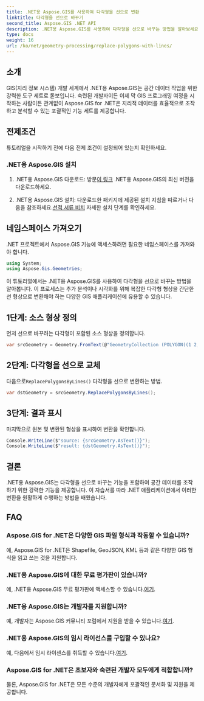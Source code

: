 ```yaml
---
title: .NET용 Aspose.GIS를 사용하여 다각형을 선으로 변환
linktitle: 다각형을 선으로 바꾸기
second_title: Aspose.GIS .NET API
description: .NET용 Aspose.GIS를 사용하여 다각형을 선으로 바꾸는 방법을 알아보세요. GIS 데이터 조작 기술을 손쉽게 향상시켜 보세요.
type: docs
weight: 16
url: /ko/net/geometry-processing/replace-polygons-with-lines/
---
```

## 소개
GIS(지리 정보 시스템) 개발 세계에서 .NET용 Aspose.GIS는 공간 데이터 작업을 위한 강력한 도구 세트로 돋보입니다. 숙련된 개발자이든 이제 막 GIS 프로그래밍 여정을 시작하는 사람이든 관계없이 Aspose.GIS for .NET은 지리적 데이터를 효율적으로 조작하고 분석할 수 있는 포괄적인 기능 세트를 제공합니다.
## 전제조건
튜토리얼을 시작하기 전에 다음 전제 조건이 설정되어 있는지 확인하세요.
### .NET용 Aspose.GIS 설치
1.  .NET용 Aspose.GIS 다운로드: 방문[이 링크](https://releases.aspose.com/gis/net/) .NET용 Aspose.GIS의 최신 버전을 다운로드하세요.
   
2.  .NET용 Aspose.GIS 설치: 다운로드한 패키지에 제공된 설치 지침을 따르거나 다음을 참조하세요.[선적 서류 비치](https://reference.aspose.com/gis/net/) 자세한 설치 단계를 확인하세요.

## 네임스페이스 가져오기
.NET 프로젝트에서 Aspose.GIS 기능에 액세스하려면 필요한 네임스페이스를 가져와야 합니다.
```csharp
using System;
using Aspose.Gis.Geometries;
```

이 튜토리얼에서는 .NET용 Aspose.GIS를 사용하여 다각형을 선으로 바꾸는 방법을 알아봅니다. 이 프로세스는 추가 분석이나 시각화를 위해 복잡한 다각형 형상을 간단한 선 형상으로 변환해야 하는 다양한 GIS 애플리케이션에 유용할 수 있습니다.
## 1단계: 소스 형상 정의
먼저 선으로 바꾸려는 다각형이 포함된 소스 형상을 정의합니다.
```csharp
var srcGeometry = Geometry.FromText(@"GeometryCollection (POLYGON((1 2, 1 4, 3 4, 3 2)), Point (5 1))");
```
## 2단계: 다각형을 선으로 교체
 다음으로`ReplacePolygonsByLines()` 다각형을 선으로 변환하는 방법.
```csharp
var dstGeometry = srcGeometry.ReplacePolygonsByLines();
```
## 3단계: 결과 표시
마지막으로 원본 및 변환된 형상을 표시하여 변환을 확인합니다.
```csharp
Console.WriteLine($"source: {srcGeometry.AsText()}");
Console.WriteLine($"result: {dstGeometry.AsText()}");
```

## 결론
.NET용 Aspose.GIS는 다각형을 선으로 바꾸는 기능을 포함하여 공간 데이터를 조작하기 위한 강력한 기능을 제공합니다. 이 자습서를 따라 .NET 애플리케이션에서 이러한 변환을 원활하게 수행하는 방법을 배웠습니다.
## FAQ
### Aspose.GIS for .NET은 다양한 GIS 파일 형식과 작동할 수 있습니까?
예, Aspose.GIS for .NET은 Shapefile, GeoJSON, KML 등과 같은 다양한 GIS 형식을 읽고 쓰는 것을 지원합니다.
### .NET용 Aspose.GIS에 대한 무료 평가판이 있습니까?
 예, .NET용 Aspose.GIS 무료 평가판에 액세스할 수 있습니다.[여기](https://releases.aspose.com/).
### .NET용 Aspose.GIS는 개발자를 지원합니까?
 예, 개발자는 Aspose.GIS 커뮤니티 포럼에서 지원을 받을 수 있습니다.[여기](https://forum.aspose.com/c/gis/33).
### .NET용 Aspose.GIS의 임시 라이선스를 구입할 수 있나요?
 예, 다음에서 임시 라이센스를 취득할 수 있습니다.[여기](https://purchase.aspose.com/temporary-license/).
### Aspose.GIS for .NET은 초보자와 숙련된 개발자 모두에게 적합합니까?
물론, Aspose.GIS for .NET은 모든 수준의 개발자에게 포괄적인 문서화 및 지원을 제공합니다.